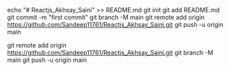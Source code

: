 echo "# Reactjs_Akhsay_Saini" >> README.md
git init
git add README.md
git commit -m "first commit"
git branch -M main
git remote add origin https://github.com/Sandeep11761/Reactjs_Akhsay_Saini.git
git push -u origin main


git remote add origin https://github.com/Sandeep11761/Reactjs_Akhsay_Saini.git
git branch -M main
git push -u origin main